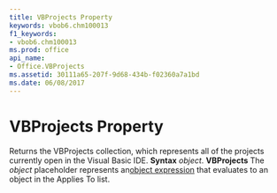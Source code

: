 ```yaml
---
title: VBProjects Property
keywords: vbob6.chm100013
f1_keywords:
- vbob6.chm100013
ms.prod: office
api_name:
- Office.VBProjects
ms.assetid: 30111a65-207f-9d68-434b-f02360a7a1bd
ms.date: 06/08/2017
---
```



# VBProjects Property



Returns the VBProjects collection, which represents all of the projects currently open in the Visual Basic IDE.
 **Syntax**
 _object_. **VBProjects**
The  _object_ placeholder represents an[object expression](../../Glossary/vbe-glossary.md) that evaluates to an object in the Applies To list.

